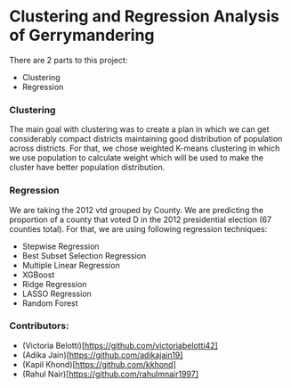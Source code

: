 # Clustering and Regression Analysis of Gerrymandering
There are 2 parts to this project:
- Clustering
- Regression

### Clustering
The main goal with clustering was to create a plan in which we can get considerably compact districts maintaining good distribution of population across districts. For that, we chose weighted K-means clustering in which we use population to calculate weight which will be used to make the cluster have better population distribution. 

### Regression
We are taking the 2012 vtd grouped by County. We are predicting the proportion of a county that voted D in the 2012 presidential election (67 counties total). 
For that, we are using following regression techniques:
- Stepwise Regression 
- Best Subset Selection Regression 
- Multiple Linear Regression 
- XGBoost
- Ridge Regression 
- LASSO Regression 
- Random Forest

### Contributors:
- (Victoria Belotti)[https://github.com/victoriabelotti42]
- (Adika Jain)[https://github.com/adikajain19]
- (Kapil Khond)[https://github.com/kkhond]
- (Rahul Nair)[https://github.com/rahulmnair1997]
